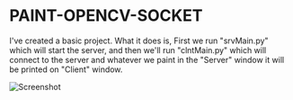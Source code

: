 # PAINT-OPENCV-SOCKET
I've created a basic project. What it does is, First we run "srvMain.py" which will start the server, and then we'll run "clntMain.py" which will connect to the server and whatever we paint in the "Server" window it will be printed on "Client" window.

![Screenshot](https://user-images.githubusercontent.com/82229055/114259774-f912f480-99ed-11eb-8b3e-626fd6d48a77.png)

